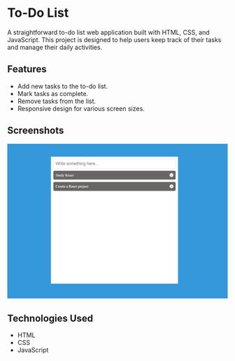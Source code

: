 # To-Do List

A straightforward to-do list web application built with HTML, CSS, and JavaScript. This project is designed to help users keep track of their tasks and manage their daily activities.

## Features

- Add new tasks to the to-do list.
- Mark tasks as complete.
- Remove tasks from the list.
- Responsive design for various screen sizes.

## Screenshots

![Screenshot](image.png)

## Technologies Used

- HTML
- CSS
- JavaScript